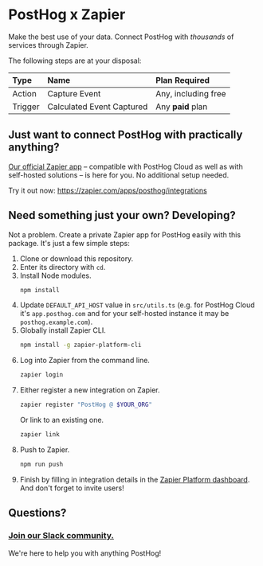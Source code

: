 # PostHog x Zapier

Make the best use of your data. Connect PostHog with _thousands_ of services through Zapier.

The following steps are at your disposal:

| Type    | Name                      | Plan Required       |
| :------ | :------------------------ | :------------------ |
| Action  | Capture Event             | Any, including free |
| Trigger | Calculated Event Captured | Any **paid** plan   |

## Just want to connect PostHog with practically anything?

[Our official Zapier app](https://zapier.com/apps/posthog/integrations) – compatible with PostHog Cloud as well as with self-hosted solutions – is here for you. No additional setup needed.

Try it out now: https://zapier.com/apps/posthog/integrations

## Need something just your own? Developing?

Not a problem. Create a private Zapier app for PostHog easily with this package. It's just a few simple steps:

1. Clone or download this repository.
2. Enter its directory with `cd`.
3. Install Node modules.
    ```bash
    npm install
    ```
4. Update `DEFAULT_API_HOST` value in `src/utils.ts` (e.g. for PostHog Cloud it's `app.posthog.com` and for your self-hosted instance it may be `posthog.example.com`).
5. Globally install Zapier CLI.
    ```bash
    npm install -g zapier-platform-cli
    ```
6. Log into Zapier from the command line.
    ```bash
    zapier login
    ```
7. Either register a new integration on Zapier.
    ```bash
    zapier register "PostHog @ $YOUR_ORG"
    ```
    Or link to an existing one.
    ```bash
    zapier link
    ```
8. Push to Zapier.
    ```bash
    npm run push
    ```
9. Finish by filling in integration details in the [Zapier Platform dashboard](https://zapier.com/app/developer). And don't forget to invite users!

## Questions?

### [Join our Slack community.](https://join.slack.com/t/posthogusers/shared_invite/enQtOTY0MzU5NjAwMDY3LTc2MWQ0OTZlNjhkODk3ZDI3NDVjMDE1YjgxY2I4ZjI4MzJhZmVmNjJkN2NmMGJmMzc2N2U3Yjc3ZjI5NGFlZDQ)

We're here to help you with anything PostHog!
